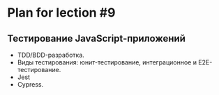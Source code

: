 # Plan for lection #9

## Тестирование JavaScript-приложений

* TDD/BDD-разработка.
* Виды тестирования: юнит-тестирование, интеграционное и E2E-тестирование.
* Jest
* Cypress.
